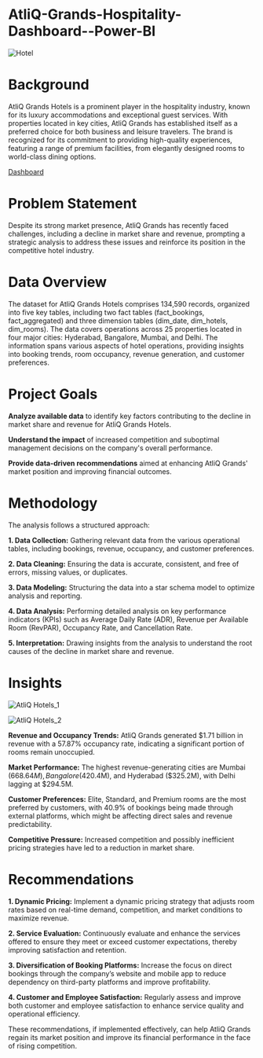 # AtliQ-Grands-Hospitality-Dashboard--Power-BI
![Hotel](https://github.com/user-attachments/assets/9032d16b-74d4-4ac8-85be-851ac30a1982)

# Background

AtliQ Grands Hotels is a prominent player in the hospitality industry, known for its luxury accommodations and exceptional guest services. With properties located in key cities, AtliQ Grands has established itself as a preferred choice for both business and leisure travelers. The brand is recognized for its commitment to providing high-quality experiences, featuring a range of premium facilities, from elegantly designed rooms to world-class dining options. 

[Dashboard](https://drive.google.com/file/d/1iR9ElDwTByvytrdvBiTaPzdnuXLlb-Up/view?usp=sharing)

# Problem Statement

Despite its strong market presence, AtliQ Grands has recently faced challenges, including a decline in market share and revenue, prompting a strategic analysis to address these issues and reinforce its position in the competitive hotel industry.

# Data Overview

The dataset for AtliQ Grands Hotels comprises 134,590 records, organized into five key tables, including two fact tables (fact_bookings, fact_aggregated) and three dimension tables (dim_date, dim_hotels, dim_rooms). The data covers operations across 25 properties located in four major cities: Hyderabad, Bangalore, Mumbai, and Delhi. The information spans various aspects of hotel operations, providing insights into booking trends, room occupancy, revenue generation, and customer preferences.

# Project Goals

**Analyze available data** to identify key factors contributing to the decline in market share and revenue for AtliQ Grands Hotels.

**Understand the impact** of increased competition and suboptimal management decisions on the company's overall performance.

**Provide data-driven recommendations** aimed at enhancing AtliQ Grands' market position and improving financial outcomes.

# Methodology

The analysis follows a structured approach:

**1. Data Collection:** Gathering relevant data from the various operational tables, including bookings, revenue, occupancy, and customer preferences.

**2. Data Cleaning:** Ensuring the data is accurate, consistent, and free of errors, missing values, or duplicates.

**3. Data Modeling:** Structuring the data into a star schema model to optimize analysis and reporting.

**4. Data Analysis:** Performing detailed analysis on key performance indicators (KPIs) such as Average Daily Rate (ADR), Revenue per Available Room (RevPAR), Occupancy Rate, and Cancellation Rate.

**5. Interpretation:** Drawing insights from the analysis to understand the root causes of the decline in market share and revenue.

# Insights

![AtliQ Hotels_1](https://github.com/user-attachments/assets/74a5df83-b24f-49ce-b1cf-c8b933eb5e02)

![AtliQ Hotels_2](https://github.com/user-attachments/assets/96fc9674-2281-44ad-b493-4b1a84654363)

**Revenue and Occupancy Trends:** AtliQ Grands generated $1.71 billion in revenue with a 57.87% occupancy rate, indicating a significant portion of rooms remain unoccupied.

**Market Performance:** The highest revenue-generating cities are Mumbai ($668.64M), Bangalore ($420.4M), and Hyderabad ($325.2M), with Delhi lagging at $294.5M.

**Customer Preferences:** Elite, Standard, and Premium rooms are the most preferred by customers, with 40.9% of bookings being made through external platforms, which might be affecting direct sales and revenue predictability.

**Competitive Pressure:** Increased competition and possibly inefficient pricing strategies have led to a reduction in market share.

# Recommendations

**1. Dynamic Pricing:** Implement a dynamic pricing strategy that adjusts room rates based on real-time demand, competition, and market conditions to maximize revenue.

**2. Service Evaluation:** Continuously evaluate and enhance the services offered to ensure they meet or exceed customer expectations, thereby improving satisfaction and retention.

**3. Diversification of Booking Platforms:** Increase the focus on direct bookings through the company’s website and mobile app to reduce dependency on third-party platforms and improve profitability.

**4. Customer and Employee Satisfaction:** Regularly assess and improve both customer and employee satisfaction to enhance service quality and operational efficiency.

These recommendations, if implemented effectively, can help AtliQ Grands regain its market position and improve its financial performance in the face of rising competition.



